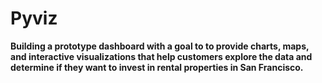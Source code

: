 # Pyviz
__Building a prototype dashboard with a goal to to provide charts, maps, and interactive visualizations that help customers explore the data and determine if they want to invest in rental properties in San Francisco.__



